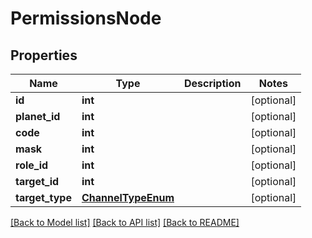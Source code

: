 # PermissionsNode

## Properties
Name | Type | Description | Notes
------------ | ------------- | ------------- | -------------
**id** | **int** |  | [optional] 
**planet_id** | **int** |  | [optional] 
**code** | **int** |  | [optional] 
**mask** | **int** |  | [optional] 
**role_id** | **int** |  | [optional] 
**target_id** | **int** |  | [optional] 
**target_type** | [**ChannelTypeEnum**](ChannelTypeEnum.md) |  | [optional] 

[[Back to Model list]](../README.md#documentation-for-models) [[Back to API list]](../README.md#documentation-for-api-endpoints) [[Back to README]](../README.md)

